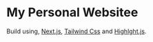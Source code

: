 # My Personal Websitee

Build using, [Next.js](https://nextjs.org), [Tailwind Css](https://tailwindcss.com) and [Highlght.js](https://highlightjs.org/).

